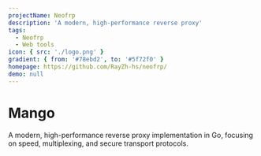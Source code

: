 ```yaml
---
projectName: Neofrp
description: 'A modern, high-performance reverse proxy'
tags:
  - Neofrp
  - Web tools
icon: { src: './logo.png' }
gradient: { from: '#78ebd2', to: '#5f72f0' }
homepage: https://github.com/RayZh-hs/neofrp/
demo: null
---
```


# Mango

A modern, high-performance reverse proxy implementation in Go, focusing on speed, multiplexing, and secure transport protocols.
